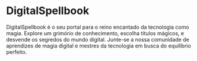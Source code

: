 # DigitalSpellbook
DigitalSpellbook é o seu portal para o reino encantado da tecnologia como magia. Explore um grimório de conhecimento, escolha títulos mágicos, e desvende os segredos do mundo digital. Junte-se a nossa comunidade de aprendizes de magia digital e mestres da tecnologia em busca do equilíbrio perfeito.
